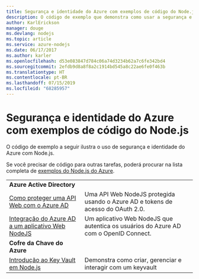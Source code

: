 ```yaml
---
title: Segurança e identidade do Azure com exemplos de código do Node.js
description: O código de exemplo que demonstra como usar a segurança e identidade do Azure com Node.js.
author: KarlErickson
manager: douge
ms.devlang: nodejs
ms.topic: article
ms.service: azure-nodejs
ms.date: 06/17/2017
ms.author: karler
ms.openlocfilehash: d53e083847d784c06a74d3234b62a7c6fe342bd4
ms.sourcegitcommit: 2efdb9d8a8f8a2c1914bd545a8c22ae6fe0f463b
ms.translationtype: HT
ms.contentlocale: pt-BR
ms.lasthandoff: 07/15/2019
ms.locfileid: "68285957"
---
```

# <a name="azure-security-and-identity-with-nodejs-code-samples"></a>Segurança e identidade do Azure com exemplos de código do Node.js

O código de exemplo a seguir ilustra o uso de segurança e identidade do Azure com Node.js.

Se você precisar de código para outras tarefas, poderá procurar na lista completa de [exemplos do Node.js do Azure](https://azure.microsoft.com/resources/samples/?term=nodejs).

| | |
|---|---|
| **Azure Active Directory** ||
| [Como proteger uma API Web com o Azure AD](https://azure.microsoft.com/resources/samples/active-directory-node-webapi/) | Uma API Web NodeJS protegida usando o Azure AD e tokens de acesso do OAuth 2.0. |
| [Integração do Azure AD a um aplicativo Web NodeJS](https://azure.microsoft.com/resources/samples/active-directory-node-webapp-openidconnect/) | Um aplicativo Web NodeJS que autentica os usuários do Azure AD com o OpenID Connect. |
| **Cofre da Chave do Azure** ||
| [Introdução ao Key Vault em Node.js](https://azure.microsoft.com/resources/samples/key-vault-node-getting-started/) | Demonstra como criar, gerenciar e interagir com um keyvault |
